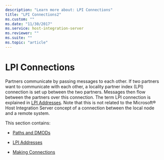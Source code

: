 ```yaml
---
description: "Learn more about: LPI Connections"
title: "LPI Connections2"
ms.custom: ""
ms.date: "11/30/2017"
ms.service: host-integration-server
ms.reviewer: ""
ms.suite: ""
ms.topic: "article"
---
```

# LPI Connections
Partners communicate by passing messages to each other. If two partners want to communicate with each other, a locality partner index (LPI) connection is set up between the two partners. Messages then flow between the partners over this connection. The term LPI connection is explained in [LPI Addresses](../core/lpi-addresses1.md). Note that this is not related to the Microsoft® Host Integration Server concept of a connection between the local node and a remote system.  
  
 This section contains:  
  
-   [Paths and DMODs](../core/paths-and-dmods2.md)  
  
-   [LPI Addresses](../core/lpi-addresses1.md)  
  
-   [Making Connections](../core/making-connections1.md)
